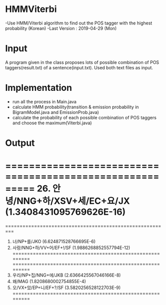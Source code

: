 # HMMViterbi
-Use HMM/Viterbi algorithm to find out the POS tagger with the highest probability (Korean)
-Last Version : 2019-04-29 (Mon)

# Input
A program given in the class proposes lots of possible combination of POS taggers(result.txt) of a sentence(input.txt).
Used both text files as input.

# Implementation
- run all the process in Main.java
- calculate HMM probability(transition & emission probability in BigramModel.java and EmissionProb.java)
- calculate the probability of each possible combination of POS taggers and choose the maximum(Viterbi.java)

# Output
=========================================================
26. 안녕/NNG+하/XSV+세/EC+요/JX (1.3408431095769626E-16)
=========================================================
=========================================================
 1. 너/NP+를/JKO (6.624871528766695E-6)
 2. 사랑/NNG+하/VV+어/EF+!/SF (1.9886268852557794E-12)
=========================================================
=========================================================
 1. 우리/NP+집/NNG+에/JKB (2.6366425567046166E-8)
 1. 왜/MAG (1.8208680002754855E-4)
 5. 오/VX+았/EP+니/EF+?/SF (3.5820256528122703E-9)
=========================================================
